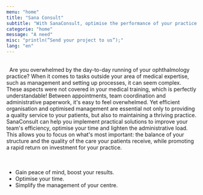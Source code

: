 ```yaml
---
menu: "home"
title: "Sana Consult"
subtitle: "With SanaConsult, optimise the performance of your practice by drawing on our unique expertise and offering a unique experience to your team and your patients."
categorie: "home"
message: "A need"
misc: "println(”Send your project to us”);"
lang: "en"
---
```

\
&nbsp;
Are you overwhelmed by the day-to-day running of your ophthalmology practice?
When it comes to tasks outside your area of medical expertise, such as management and setting up processes, it can seem complex. 
These aspects were not covered in your medical training, which is perfectly understandable!
Between appointments, team coordination and administrative paperwork, it's easy to feel overwhelmed.
Yet efficient organisation and optimised management are essential not only to providing a quality service to your patients, but also to maintaining a thriving practice.
SanaConsult can help you implement practical solutions to improve your team's efficiency, optimise your time and lighten the administrative load. 
This allows you to focus on what's most important: the balance of your structure and the quality of the care your patients receive, while promoting a rapid return on investment for your practice.
\
\
&nbsp;
- Gain peace of mind, boost your results.
- Optimise your time.
- Simplify the management of your centre.